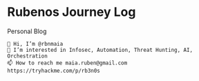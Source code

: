 # Rubenos Journey Log

Personal Blog

    👋 Hi, I’m @rbnmaia
    👀 I’m interested in Infosec, Automation, Threat Hunting, AI, Orchestration
    📫 How to reach me maia.ruben@gmail.com
    https://tryhackme.com/p/rb3n0s


